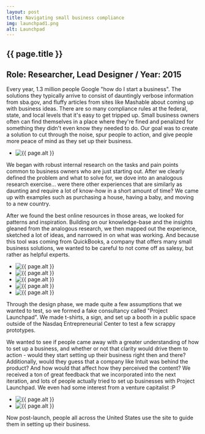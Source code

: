 ```yaml
---
layout: post
title: Navigating small business compliance
img: launchpad1.png
alt: Launchpad
---
```

<section>
  <h1>{{ page.title }}</h1>
  <h2>Role: Researcher, Lead Designer <span class="lt">/</span> Year: 2015</h2>

  <p>Every year, 1.3 million people Google &quot;how do I start a business&quot;. The solutions they typically arrive to consist of dauntingly verbose information from sba.gov, and fluffy articles from sites like Mashable about coming up with business ideas. There are so many compliance rules at the federal, state, and local levels that it's easy to get tripped up. Small business owners often can find themselves in a place where they're fined and penalized for something they didn't even know they needed to do. Our goal was to create a solution to cut through the noise, spur people to action, and give people more peace of mind as they set up their business.</p>
</section>

<ul class="grid fade grid-full" id="grid-full">
  <li><img src="{{ site.url }}/img/work/launchpad2.jpg" alt="{{ page.alt }}" /></li>
</ul>

<section>
  <p>We began with robust internal research on the tasks and pain points common to business owners who are just starting out. After we clearly defined the problem and what to solve for, we dove into an analogous research exercise... were there other experiences that are similarly as daunting and require a lot of know-how in a short amount of time? We came up with examples such as purchasing a house, having a baby, and moving to a new country.</p>
  <p>After we found the best online resources in those areas, we looked for patterns and inspiration. Building on our knowledge-base and the insights gleaned from the analogous research, we then mapped out the experience, sketched a lot of ideas, and narrowed in on what was working. And because this tool was coming from QuickBooks, a company that offers many small business solutions, we wanted to be careful to not come off as salesy, but rather as helpful experts.</p>
</section>

<ul class="grid fade grid-full" id="grid-full">
  <li><img src="{{ site.url }}/img/work/launchpad3.jpg" alt="{{ page.alt }}" /></li>
  <li><img src="{{ site.url }}/img/work/launchpad4.jpg" alt="{{ page.alt }}" /></li>
  <li><img src="{{ site.url }}/img/work/launchpad5.jpg" alt="{{ page.alt }}" /></li>
  <li><img src="{{ site.url }}/img/work/launchpad6.jpg" alt="{{ page.alt }}" /></li>
  <li><img src="{{ site.url }}/img/work/launchpad7.jpg" alt="{{ page.alt }}" /></li>
</ul>  

<section>
  <p>Through the design phase, we made quite a few assumptions that we wanted to test, so we formed a fake consultancy called &quot;Project Launchpad&quot;. We made t-shirts, a sign, and set up a booth in a public space outside of the Nasdaq Entrepreneurial Center to test a few scrappy prototypes.</p>
  <p>We wanted to see if people came away with a greater understanding of how to set up a business, and whether or not that clarity would drive them to action - would they start setting up their business right then and there? Additionally, would they guess that a company like Intuit was behind the product? And how would that affect how they perceived the content? We received a ton of great feedback that we incorporated into the next iteration, and lots of people actually tried to set up businesses with Project Launchpad. We even had some interest from a venture capitalist :P</p>
</section>

<ul class="grid fade grid-full" id="grid-full">
  <li><img src="{{ site.url }}/img/work/launchpad8.jpg" alt="{{ page.alt }}" /></li>
  <li><img src="{{ site.url }}/img/work/launchpad9.jpg" alt="{{ page.alt }}" /></li>
</ul>
  
<section>
  <p>Now post-launch, people all across the United States use the site to guide them in setting up their business.</p>
</section>